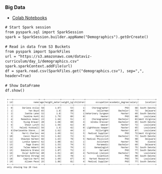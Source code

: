 ### Big Data

* [Colab Notebooks](https://drive.google.com/drive/folders/17WSgL3VvCGy5nNHSmLAQnycroozmEBND)

```
# Start Spark session
from pyspark.sql import SparkSession
spark = SparkSession.builder.appName("Demographics").getOrCreate()

# Read in data from S3 Buckets
from pyspark import SparkFiles
url = "https://s3.amazonaws.com/dataviz-curriculum/day_1/demographics.csv"
spark.sparkContext.addFile(url)
df = spark.read.csv(SparkFiles.get("demographics.csv"), sep=",", header=True)

# Show DataFrame
df.show()
```

 ![big-data](big-data.jpg)
